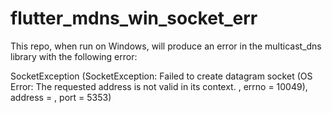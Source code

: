 # flutter_mdns_win_socket_err
This repo, when run on Windows, will produce an error in the multicast_dns library with the following error:

SocketException (SocketException: Failed to create datagram socket (OS Error: The requested address is not valid in its context.
, errno = 10049), address = , port = 5353)

